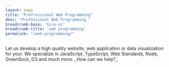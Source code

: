 ```yaml
---
layout: page
title: "Profressional Web Programming"
desc: "Professional Web Programming."
breadcrumb-base: 'hire-us'
breadcrumb-title: 'web programming'
permalink: "/web-programming/"
---
```


<p class="teaser" markdown="1">
Let us develop a high quality website, web application or data visualization for your.  We specialize in JavaScript, TypeScript, Web Standards, Node, GreenSock, D3 and much more. _How can we help?_  
</p>


<div class="cognito">
<script src="https://services.cognitoforms.com/s/51DJlyql50y1byIMOjA7KQ"></script>
<script>Cognito.load("forms", { id: "2" });</script>
</div>